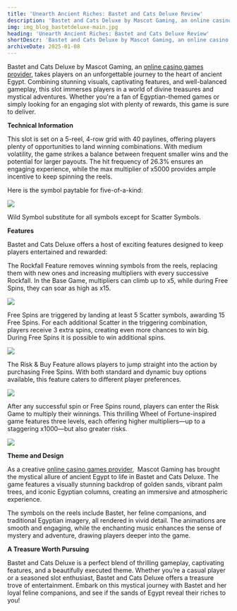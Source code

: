 ```yaml
---
title: 'Unearth Ancient Riches: Bastet and Cats Deluxe Review'
description: 'Bastet and Cats Deluxe by Mascot Gaming, an online casino games provider, takes players on an unforgettable journey to the heart of ancient Egypt.'
img: img_blog_bastetdeluxe-main.jpg
heading: 'Unearth Ancient Riches: Bastet and Cats Deluxe Review'
shortDescr: 'Bastet and Cats Deluxe by Mascot Gaming, an online casino games provider, takes players on an unforgettable journey to the heart of ancient Egypt. Combining stunning visuals, captivating features, and well-balanced gameplay, this slot immerses players in a world of divine treasures and mystical adventures.'
archiveDate: 2025-01-08
---
```

Bastet and Cats Deluxe by Mascot Gaming, an [online casino games provider,](https://mascot.games/) takes players on an unforgettable journey to the heart of ancient Egypt. Combining stunning visuals, captivating features, and well-balanced gameplay, this slot immerses players in a world of divine treasures and mystical adventures. Whether you're a fan of Egyptian-themed games or simply looking for an engaging slot with plenty of rewards, this game is sure to deliver.

**Technical Information**

This slot is set on a 5-reel, 4-row grid with 40 paylines, offering players plenty of opportunities to land winning combinations. With medium volatility, the game strikes a balance between frequent smaller wins and the potential for larger payouts. The hit frequency of 26.3% ensures an engaging experience, while the max multiplier of x5000 provides ample incentive to keep spinning the reels.

Here is the symbol paytable for five-of-a-kind: 



![](../../images/img_blog_bastetdeluxe-1.jpg)

Wild Symbol substitute for all symbols except for Scatter Symbols. 

**Features**

Bastet and Cats Deluxe offers a host of exciting features designed to keep players entertained and rewarded:

The Rockfall Feature removes winning symbols from the reels, replacing them with new ones and increasing multipliers with every successive Rockfall. In the Base Game, multipliers can climb up to x5, while during Free Spins, they can soar as high as x15.

![](../../images/img_blog_bastetdeluxe-2.jpg)

Free Spins are triggered by landing at least 5 Scatter symbols, awarding 15 Free Spins. For each additional Scatter in the triggering combination, players receive 3 extra spins, creating even more chances to win big. During Free Spins it is possible to win additional spins. 

![](../../images/img_blog_bastetdeluxe-3.jpg)

The Risk & Buy Feature allows players to jump straight into the action by purchasing Free Spins. With both standard and dynamic buy options available, this feature caters to different player preferences.

![](../../images/img_blog_bastetdeluxe-4.jpg)

After any successful spin or Free Spins round, players can enter the Risk Game to multiply their winnings. This thrilling Wheel of Fortune-inspired game features three levels, each offering higher multipliers—up to a staggering x1000—but also greater risks.

![](../../images/img_blog_bastetdeluxe-5.jpg)

**Theme and Design**

As a creative [online casino games provider](https://mascot.games/),  Mascot Gaming has brought the mystical allure of ancient Egypt to life in Bastet and Cats Deluxe. The game features a visually stunning backdrop of golden sands, vibrant palm trees, and iconic Egyptian columns, creating an immersive and atmospheric experience.

The symbols on the reels include Bastet, her feline companions, and traditional Egyptian imagery, all rendered in vivid detail. The animations are smooth and engaging, while the enchanting music enhances the sense of mystery and adventure, drawing players deeper into the game.



**A Treasure Worth Pursuing**

Bastet and Cats Deluxe is a perfect blend of thrilling gameplay, captivating features, and a beautifully executed theme. Whether you’re a casual player or a seasoned slot enthusiast, Bastet and Cats Deluxe offers a treasure trove of entertainment. Embark on this mystical journey with Bastet and her loyal feline companions, and see if the sands of Egypt reveal their riches to you!
